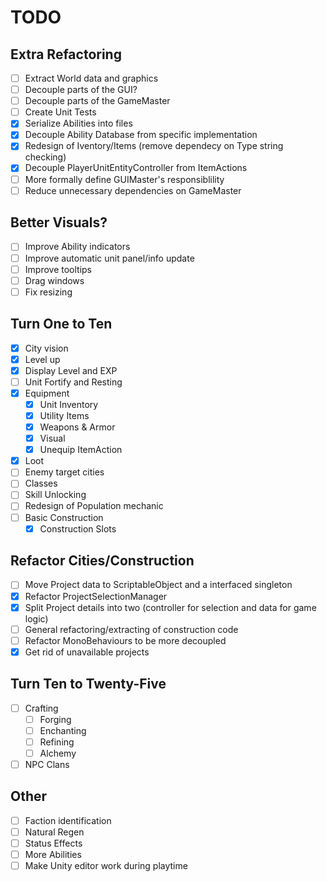 ﻿# TODO

## Extra Refactoring
- [ ] Extract World data and graphics
- [ ] Decouple parts of the GUI?
- [ ] Decouple parts of the GameMaster
- [ ] Create Unit Tests
- [X] Serialize Abilities into files
- [X] Decouple Ability Database from specific implementation
- [X] Redesign of Iventory/Items (remove dependecy on Type string checking)
- [X] Decouple PlayerUnitEntityController from ItemActions
- [ ] More formally define GUIMaster's responsiblility
- [ ] Reduce unnecessary dependencies on GameMaster

## Better Visuals?
- [ ] Improve Ability indicators
- [ ] Improve automatic unit panel/info update
- [ ] Improve tooltips
- [ ] Drag windows
- [ ] Fix resizing

## Turn One to Ten
- [X] City vision
- [X] Level up
- [X] Display Level and EXP
- [ ] Unit Fortify and Resting
- [X] Equipment
  - [X] Unit Inventory
  - [X] Utility Items
  - [X] Weapons & Armor
  - [X] Visual
  - [X] Unequip ItemAction
- [X] Loot
- [ ] Enemy target cities
- [ ] Classes
- [ ] Skill Unlocking
- [ ] Redesign of Population mechanic
- [ ] Basic Construction
  - [X] Construction Slots

## Refactor Cities/Construction
- [ ] Move Project data to ScriptableObject and a interfaced singleton
- [X] Refactor ProjectSelectionManager
- [X] Split Project details into two (controller for selection and data for game logic)
- [ ] General refactoring/extracting of construction code
- [ ] Refactor MonoBehaviours to be more decoupled
- [X] Get rid of unavailable projects

## Turn Ten to Twenty-Five
- [ ] Crafting
  - [ ] Forging
  - [ ] Enchanting
  - [ ] Refining
  - [ ] Alchemy
- [ ] NPC Clans

## Other
- [ ] Faction identification
- [ ] Natural Regen
- [ ] Status Effects
- [ ] More Abilities
- [ ] Make Unity editor work during playtime